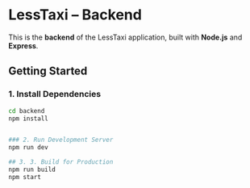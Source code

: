 # LessTaxi – Backend

This is the **backend** of the LessTaxi application, built with **Node.js** and **Express**.

## Getting Started

### 1. Install Dependencies

```bash
cd backend
npm install


### 2. Run Development Server
npm run dev

## 3. 3. Build for Production
npm run build
npm start
```
